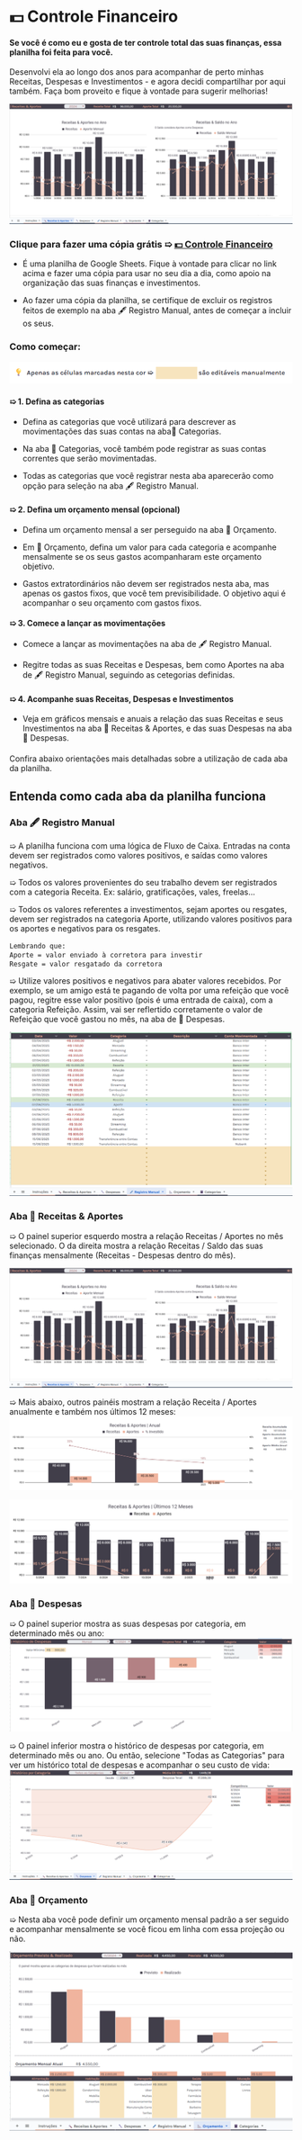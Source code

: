 # 💵 Controle Financeiro
#### Se você é como eu e gosta de ter controle total das suas finanças, essa planilha foi feita para você. 
Desenvolvi ela ao longo dos anos para acompanhar de perto minhas Receitas, Despesas e Investimentos - e agora decidi compartilhar por aqui também.
Faça bom proveito e fique à vontade para sugerir melhorias!

![Imagem não carregada](images/receitas_e_aportes.png)

### Clique para fazer uma cópia grátis ➯ [💵 Controle Financeiro](https://docs.google.com/spreadsheets/d/1TmSb_tLtEbiT6hjnSSyqmya5RT-hz97dbnttdzspeLw/copy?usp=drive_link)

- É uma planilha de Google Sheets. Fique à vontade para clicar no link acima e fazer uma cópia para usar no seu dia a dia, como apoio na organização das suas finanças e investimentos.

- Ao fazer uma cópia da planilha, se certifique de excluir os registros feitos de exemplo na aba 🖋️ Registro Manual, antes de começar a incluir os seus.

####

### Como começar: 														
![Imagem não carregada](images/instrucao_01.png)

#### ➯ 1. Defina as categorias 
- Defina as categorias que você utilizará para descrever as movimentações das suas contas na aba📓 Categorias.

- Na aba 📓 Categorias, você também pode registrar as suas contas correntes que serão movimentadas.

- Todas as categorias que você registrar nesta aba aparecerão como opção para seleção na aba 🖋️ Registro Manual.
#### ➯ 2. Defina um orçamento mensal (opcional)
- Defina um orçamento mensal a ser perseguido na aba 📐 Orçamento.

- Em 📐 Orçamento, defina um valor para cada categoria e acompanhe mensalmente se os seus gastos acompanharam este orçamento objetivo.

- Gastos extratordinários não devem ser registrados nesta aba, mas apenas os gastos fixos, que você tem previsibilidade. O objetivo aqui é acompanhar o seu orçamento com gastos fixos.
#### ➯ 3. Comece a lançar as movimentações
- Comece a lançar as movimentações na aba de 🖋️ Registro Manual.

- Regitre todas as suas Receitas e Despesas, bem como Aportes na aba de 🖋️ Registro Manual, seguindo as cetegorias definidas.	

#### ➯ 4. Acompanhe suas Receitas, Despesas e Investimentos
- Veja em gráficos mensais e anuais a relação das suas Receitas e seus Investimentos na aba 🔨 Receitas & Aportes, e das suas Despesas na aba 🔪 Despesas.
  				
####
Confira abaixo orientações mais detalhadas sobre a utilização de cada aba da planilha.

## Entenda como cada aba da planilha funciona
### Aba 🖋️ Registro Manual						
➯ A planilha funciona com uma lógica de Fluxo de Caixa. Entradas na conta devem ser registrados como valores positivos, e saídas como valores negativos.

➯ Todos os valores provenientes do seu trabalho devem ser registrados com a categoria Receita. Ex: salário, gratificações, vales, freelas...

➯ Todos os valores referentes a investimentos, sejam aportes ou resgates, devem ser registrados na categoria Aporte, utilizando valores positivos para os aportes e negativos para os resgates.

    Lembrando que:
    Aporte = valor enviado à corretora para investir
    Resgate = valor resgatado da corretora

➯ Utilize valores positivos e negativos para abater valores recebidos. Por exemplo, se um amigo está te pagando de volta por uma refeição que você pagou, regitre esse valor positivo (pois é uma entrada de caixa), com a categoria Refeição. Assim, vai ser reflertido corretamente o valor de Refeição que você gastou no mês, na aba de 🔪 Despesas.

![Imagem não carregada](images/registro_manual.png)

### Aba 🔨 Receitas & Aportes						
➯ O painel superior esquerdo mostra a relação Receitas / Aportes no mês selecionado. O da direita mostra a relação Receitas / Saldo das suas finanças mensalmente (Receitas - Despesas dentro do mês).	

![Imagem não carregada](images/receitas_e_aportes.png)

➯ Mais abaixo, outros painéis mostram a relação Receita / Aportes anualmente e também nos últimos 12 meses:
![Imagem não carregada](images/receitas_e_aportes_anual.png)

![Imagem não carregada](images/receitas_e_aportes_12_meses.png)

### Aba 🔪 Despesas						
➯ O painel superior mostra as suas despesas por categoria, em determinado mês ou ano:
![Imagem não carregada](images/historico_de_despesas.png)

➯ O painel inferior mostra o histórico de despesas por categoria, em determinado mês ou ano. Ou então, selecione "Todas as Categorias" para ver um histórico total de despesas e acompanhar o seu custo de vida:
![Imagem não carregada](images/despesas_por_categoria.png)
						
### Aba 📐 Orçamento						
➯ Nesta aba você pode definir um orçamento mensal padrão a ser seguido e acompanhar mensalmente se você ficou em linha com essa projeção ou não.

![Imagem não carregada](images/orcamento.png)
						
#				
															
														
														
														
														
														
